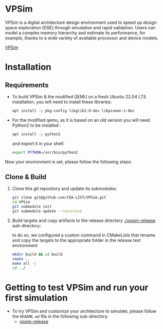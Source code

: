 
# VPSim
VPSim is a digital architecture design environment used to speed up design space exploration (DSE) through simulation and rapid validation. Users can model a complex memory hierarchy and estimate its performance, for example, thanks to a wide variety of available processor and device models.

[VPSim](https://list.cea.fr/en/page/vpsim-explore-simulate-and-validate-complex-electronic-architectures)

# Installation

## Requirements
- To build VPSim & the modified QEMU on a fresh Ubuntu 22.04 LTS installation, you will need to install these libraries:

    ```sh
    apt install -y pkg-config libglib2.0-dev libpixman-1-dev
    ```
- For the modified qemu, as it is based on an old version you will need Python2 to be installed :
    ```sh
    apt install -y python2
    ```
    and export it in your shell:
    ```sh
    export PYTHON=/usr/bin/python2
    ```
Now your environment is set, please follow the following steps:

## Clone & Build
1. Clone this git repository and update its submodules:

    ```sh
    git clone git@github.com:CEA-LIST/VPSim.git
    cd VPSim
    git submodule init
    git submodule update --recursive
    ```

2. Build targets and copy artifacts to the release directory [./vpsim-release](./vpsim-release) sub-directory:

    to do so, we configured a custom command in CMakeLists that rename and copy the targets to the appropriate folder in the release test environment
    ```sh
    mkdir build && cd build
    cmake ..
    make all -j
    cd ../
    ```

# Getting to test VPSim and run your first simulation
- To try VPSim and customize your architecture to simulate, please follow the `README.md` file in the following sub-directory:
  - [vpsim-release](https://github.com/CEA-LIST/vpsim-release.git)
